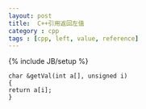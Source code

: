 ```yaml
---
layout: post
title:  C++引用返回左值
category : cpp
tags : [cpp, left, value, reference]
---
```

{% include JB/setup %}


    char &getVal(int a[], unsigned i)
    {
	return a[i];
    }

